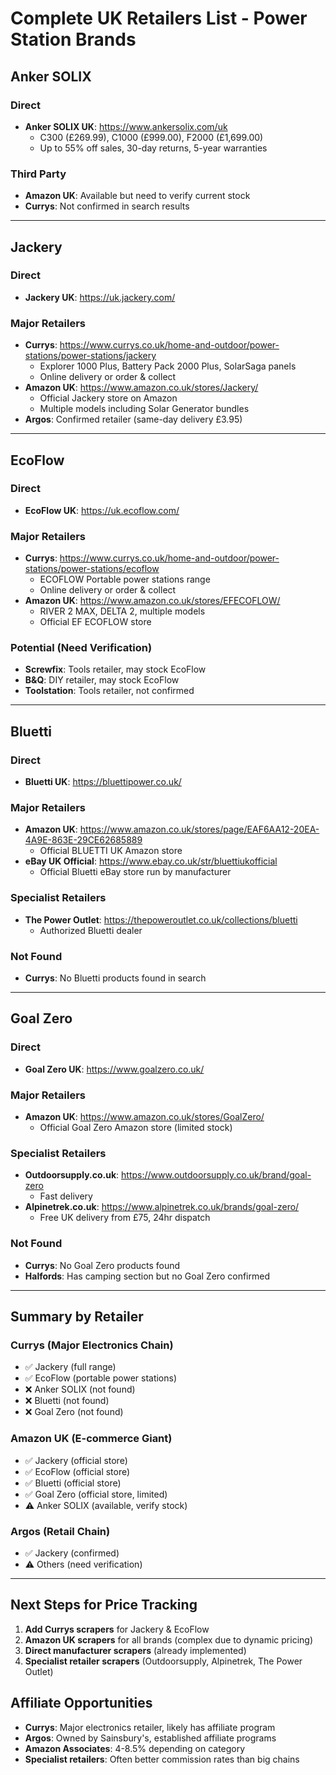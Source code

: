 # Complete UK Retailers List - Power Station Brands

## Anker SOLIX
### Direct
- **Anker SOLIX UK**: https://www.ankersolix.com/uk
  - C300 (£269.99), C1000 (£999.00), F2000 (£1,699.00)
  - Up to 55% off sales, 30-day returns, 5-year warranties

### Third Party
- **Amazon UK**: Available but need to verify current stock
- **Currys**: Not confirmed in search results

---

## Jackery
### Direct  
- **Jackery UK**: https://uk.jackery.com/

### Major Retailers
- **Currys**: https://www.currys.co.uk/home-and-outdoor/power-stations/power-stations/jackery
  - Explorer 1000 Plus, Battery Pack 2000 Plus, SolarSaga panels
  - Online delivery or order & collect
- **Amazon UK**: https://www.amazon.co.uk/stores/Jackery/
  - Official Jackery store on Amazon
  - Multiple models including Solar Generator bundles
- **Argos**: Confirmed retailer (same-day delivery £3.95)

---

## EcoFlow
### Direct
- **EcoFlow UK**: https://uk.ecoflow.com/

### Major Retailers
- **Currys**: https://www.currys.co.uk/home-and-outdoor/power-stations/power-stations/ecoflow
  - ECOFLOW Portable power stations range
  - Online delivery or order & collect
- **Amazon UK**: https://www.amazon.co.uk/stores/EFECOFLOW/
  - RIVER 2 MAX, DELTA 2, multiple models
  - Official EF ECOFLOW store

### Potential (Need Verification)
- **Screwfix**: Tools retailer, may stock EcoFlow
- **B&Q**: DIY retailer, may stock EcoFlow
- **Toolstation**: Tools retailer, not confirmed

---

## Bluetti
### Direct
- **Bluetti UK**: https://bluettipower.co.uk/

### Major Retailers  
- **Amazon UK**: https://www.amazon.co.uk/stores/page/EAF6AA12-20EA-4A9E-863E-29CE62685889
  - Official BLUETTI UK Amazon store
- **eBay UK Official**: https://www.ebay.co.uk/str/bluettiukofficial
  - Official Bluetti eBay store run by manufacturer

### Specialist Retailers
- **The Power Outlet**: https://thepoweroutlet.co.uk/collections/bluetti
  - Authorized Bluetti dealer

### Not Found
- **Currys**: No Bluetti products found in search

---

## Goal Zero
### Direct
- **Goal Zero UK**: https://www.goalzero.co.uk/

### Major Retailers
- **Amazon UK**: https://www.amazon.co.uk/stores/GoalZero/
  - Official Goal Zero Amazon store (limited stock)

### Specialist Retailers
- **Outdoorsupply.co.uk**: https://www.outdoorsupply.co.uk/brand/goal-zero
  - Fast delivery
- **Alpinetrek.co.uk**: https://www.alpinetrek.co.uk/brands/goal-zero/
  - Free UK delivery from £75, 24hr dispatch

### Not Found
- **Currys**: No Goal Zero products found
- **Halfords**: Has camping section but no Goal Zero confirmed

---

## Summary by Retailer

### **Currys** (Major Electronics Chain)
- ✅ Jackery (full range)
- ✅ EcoFlow (portable power stations)
- ❌ Anker SOLIX (not found)
- ❌ Bluetti (not found)  
- ❌ Goal Zero (not found)

### **Amazon UK** (E-commerce Giant)
- ✅ Jackery (official store)
- ✅ EcoFlow (official store)
- ✅ Bluetti (official store)
- ✅ Goal Zero (official store, limited)
- ⚠️ Anker SOLIX (available, verify stock)

### **Argos** (Retail Chain)
- ✅ Jackery (confirmed)
- ⚠️ Others (need verification)

---

## Next Steps for Price Tracking
1. **Add Currys scrapers** for Jackery & EcoFlow
2. **Amazon UK scrapers** for all brands (complex due to dynamic pricing)
3. **Direct manufacturer scrapers** (already implemented)
4. **Specialist retailer scrapers** (Outdoorsupply, Alpinetrek, The Power Outlet)

## Affiliate Opportunities
- **Currys**: Major electronics retailer, likely has affiliate program
- **Argos**: Owned by Sainsbury's, established affiliate programs
- **Amazon Associates**: 4-8.5% depending on category
- **Specialist retailers**: Often better commission rates than big chains